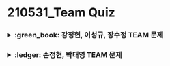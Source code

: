 
# 210531_Team Quiz
<h3><details><summary> :green_book: 강정현, 이성규, 장수정 TEAM 문제</summary>
<a href = "https://github.com/Puzzle928/0531_Prac_collaboration/blob/053fea5983769f1d7ea86d086a5f585346ee787f/%EB%AA%A8%EB%B2%94%EB%8B%B5%EC%95%88.sql.html"><h6>&nbsp;&nbsp;: 문제 바로가기</a></details>
<h3><details><summary> :ledger: 손정현, 박태영 TEAM 문제</summary>
<a href = "https://github.com/Puzzle928/0531_Prac_collaboration/blob/536b75f52c66c7e978dbf00b42cbdea58868f8a7/B/SQL%205%EB%AC%B8%EC%A0%9C"><h6>&nbsp;&nbsp;: 문제 바로가기</a></details>

